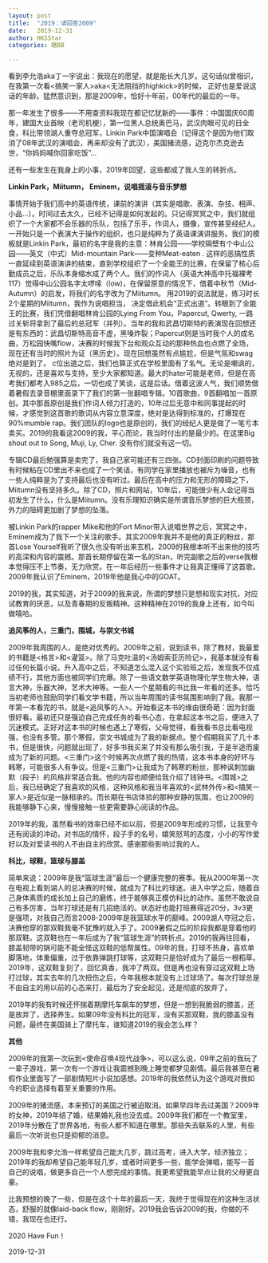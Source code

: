 ```yaml
---
layout: post
title:  "2019：请回答2009"
date:   2019-12-31
author: HKSStar
categories: 瞎BB

---
```

看到李允浩aka丁一宇说出：我现在的愿望，就是能长大几岁。这句话似曾相识，在我第一次看<搞笑一家人>aka<无法阻挡的highkick>的时候， 正好也是爱说这话的年龄。猛然意识到，那是2009年，恰好十年前，00年代的最后的一年。

那一年发生了很多——不用查资料我现在都记忆犹新的——事件：中国国庆60周年，建国大业首映（老司机梗），第一位黑人总统奥巴马，武汉肉眼可见的日全食，科比带领湖人重夺总冠军，Linkin Park中国演唱会（记得这个是因为他们取消了08年武汉的演唱会，再来却没有了武汉），美国猪流感，迈克尔杰克逊去世，“你妈妈喊你回家吃饭”... 

还有一些发生在我身上的小事，2019年回望，这些都成了我人生的转折点。

**Linkin Park，Miitumn， Eminem，说唱摇滚与音乐梦想**

事情开始于我们高中的英语传统，课前的演讲（其实是唱歌、表演、杂技、相声、小品...）。时间过去太久，已经不记得是如何发起的。只记得冥冥之中，我们就组织了一个大家都不会乐器的乐队，包括了乐手，作词人，摄像，宣传甚至经纪人。一开始只是一个表演大于操作的组织，也只是纯粹为了英语课演讲服务。我们的模板就是Linkin Park，最初的名字是我的主意：林肯公园——学校隔壁有个中山公园——英文（中式）Mid-mountain Park——变种Meat-eaten . 这样的恶搞性质一直延续到英语演讲的结束，直到学校组织了一个全能王的比赛，在保留了核心后勤成员之后，乐队本身缩水成了两个人。我们的作词人（英语大神高中托福裸考117）觉得中山公园名字太啰嗦（low)，在保留原意的情况下，借着中秋节（Mid-Autumn）的启发，将我们的名字改为了Miitumn。 用2019的说法就是，练习时长2个星期的Miitumn，我作为说唱担当， 决定借此机会“正式出道”。转眼到了全能王的比赛，我们凭借翻唱林肯公园的Lying From You，Papercut, Qwerty, 一路过关斩将拿到了最后的总冠军（并列）。当年的我和武昌切斯特的表演现在回想还是有东西的：武昌切斯特高音不虚，黑嗓炸裂；Papercut则是当时我个人的成名曲，万松园快嘴flow，决赛的时候我下台和观众互动的那种热血也点燃了全场，现在还有当时的照片为证（黑历史）。现在回想虽然有点尴尬，但是气氛和swag绝对是到了。
c位出道之后，我们也算正式在学校里面有了名气。无论是嘲讽的，无视的，还是喜欢与支持，至少大家都知道。最大的hater可能是老师，但是在高考我们都考入985之后，一切也成了笑谈，这是后话。借着这波人气，我们顺势借着暑假去录音棚里面录下了我们的第一张翻唱专辑。10首歌曲，9首翻唱加一首原创。其中那首原创是我们作词人倾力打造的，10年过后无意中和同事提起的时候，才感觉到这首歌的歌词从内容立意深度，绝对是达得到标准的，打爆现在90%mumble rap。我们团队的logo也是原创的，我们的经纪人更是做了一笔亏本卖买。2019的我看这2009的我，平心而论，我当时付出的是最少的。在这里Big shout out to Song, Muji, Ly, Cher. 没有你们就没有这一切。

专辑CD最后勉强算是卖完了，我自己家可能还有三四张。CD封面印刷的问题导致有时候粘在CD里出不来也成了一个笑话，有同学在家里播放也被斥为噪音，也有一些人纯粹是为了支持最后也没有听过。最后在高中的压力和无形的障碍之下，Miitumn没有坚持多久。除了CD，照片和网站，10年后，可能很少有人会记得当初发生了什么，什么是Miitumn。没有乐理知识确实是所谓音乐梦想的巨大瓶颈，外力的阻碍更加剧了梦想的坠落。

被Linkin Park的rapper Mike和他的Fort Minor带入说唱世界之后，冥冥之中，Eminem成为了我下一个关注的歌手。其实2009年我并不是他的真正的粉丝，那首Lose Yourself我听了很久也没有听出来玄机，2009的我根本听不出来他的技巧的高深和内容的震撼。那首长期停留在第一名的Stan，听完副歌之后的verse我根本觉得压不上节奏，无力欣赏。在一年后经历一些事件才让我真正懂得了这首歌。2009年我认识了Eminem，2019年他是我心中的GOAT。

2019的我，其实知道，对于2009的我来说，所谓的梦想只是想和现实对抗，对应试教育的厌恶，以及青春期的反叛精神。这种精神在2019的我身上还有，如今叫做嘻哈。

**追风筝的人，三重门，围城，与崇文书城**

2009年我周围的人，是绝对优秀的。2009年之前，说到读书，除了教材，我最爱的书籍是<格言>和<灌篮>。除了马克吐温的<汤姆索亚历险记>，我基本就没有看过任何长篇小说。升入高中之后，不知道怎么混入这个实验班之后，发现我不仅成绩不行，其他方面也被同学们完爆。除了一些语文数学英语物理化学生物大神，语言大神，乐器大神，艺术大神等。一些人一个星期看的书比我一年看的还多。恰巧当初老师也鼓励同学们看文学书籍，所以当年周围的读书氛围影响到了我。我那一年第一本看完的书，就是<追风筝的人>。开始看这本书的缘由很奇葩：因为封面很好看。最初还只是强迫自己完成任务的看书心态，在拿起这本书之后，便进入了沉迷模式。正好对这本书的时候也遇上了寒假，父母觉得，看我看书总比看电视强，也没有多管。那个寒假，崇文书城成为了我的新据点。整个假期我买了几十本书，但是很快，问题就出现了，好多书我买来了并没有那么吸引我，于是半途而废成为了新的问题。<三重门>这个时候再次点燃了我的热情，这本书本身的好坏与韩寒，可能很多人有争议。但是<三重门>让我成为了韩寒的粉丝，那种讽刺加幽默（段子）的风格非常适合我。他的内容也顺便给我介绍了钱钟书。<围城>之后，我已经确定了我喜欢的风格，这种风格和我当年喜欢的<武林外传>和<搞笑一家人>是近似是一脉相承的。而长期在书店体验的那种安静的氛围，也让2009的我能够静下心来，慢慢接触一些更需要静心阅读的作品。

2019年的我，虽然看书的效率已经不如以前，但是2009年形成的习惯，让我至今还有阅读的冲动，对书店的情怀，段子手的名号，嬉笑怒骂的态度，小小的写作爱好以及对爱读书的人不由自主的欣赏。感谢那些影响过我的人。

**科比，球鞋，篮球与膝盖**

简单来说：2009年是我“篮球生涯”最后一个健康完整的赛季。我从2000年第一次在电视上看到湖人的总决赛的时候，就成为了科比的球迷。进入中学之后，随着自己身体素质的成长加上自己的磨练，终于能够真正模仿科比的动作。虽然不敢说自己有多厉害，当年打球还是有几招绝活的。状态好也能打班赛得近20分，3v3更是强项，对我自己而言2008-2009年是我篮球水平的巅峰。2009湖人夺冠之后，决赛他穿的那双鞋我毫不犹豫的就入手了。2009暑假之后的阶段我都是穿着他的那双鞋。这双鞋也在一年后成为了我“篮球生涯”的转折点。2019的我再往回看，膝盖韧带的锅可能不能全怪这双鞋的低帮属性。09年的我，打球不热身，喜欢单脚落地，体重偏重，过于依靠弹跳打球等，这双鞋只是恰好成为了最后一根稻草。2019年，这双鞋复刻了，回忆真香，我冲了两双。但是再也没有穿过这双鞋上场打过球，其实去年的几次扭伤之后，今年我根本就没有上过球场了。每次打球总是不由自主的用以前的心态来打，最后为了安全起见，还是彻底的放弃了。

2019年的我有时候还怀揣着期摩托车飙车的梦想，但是一想到我脆弱的膝盖，还是放弃了，选择养生。如果09年没有科比的冠军，没有买那双鞋，我的膝盖没有问题，最终在美国骑上了摩托车，谁知道2019的我会怎么样？

**其他**

2009年的我第一次玩到<使命召唤4现代战争>，可以这么说，09年之前的我玩了一辈子游戏，第一次有一个游戏让我震撼到晚上睡觉都梦见剧情。最后我甚至在暑假作业里面写了一部剧情短片小说加感想。2019年的我依然认为这个游戏对我如今的职业选择有着至关重要的作用。

2009年的猪流感，本来预订的美国之行被迫取消。如果早四年去过美国？2009年的女神，2019年结了婚，结果婚礼我也没去成。2009年我们都在一个教室里，2019年分散在了世界各地，有些人都不知道在哪里。那些失去联系的人里，有些最后一次听说也只是抑郁的消息。

2009年我和李允浩一样希望自己能大几岁，跳过高考，进入大学，经济独立；2019年的我却希望自己能年轻几岁，或者时间更多一些，能学会弹唱，能写一首自己的说唱，做更多自己一个人想完成的事情。我更希望我能早点让我的父母更自豪。

比我预想的晚了一些，但是在这个十年的最后一天，我终于觉得现在的这种生活状态，舒服的就像laid-back flow，刚刚好。2019我会告诉2009的我，你做的不错，我现在也还行。

2020 Have Fun！



2019-12-31
